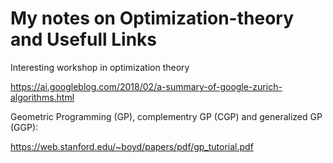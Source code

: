 # My notes on Optimization-theory and Usefull Links 



Interesting workshop in optimization theory 

https://ai.googleblog.com/2018/02/a-summary-of-google-zurich-algorithms.html

Geometric Programming (GP), complementry GP (CGP) and generalized GP (GGP):

https://web.stanford.edu/~boyd/papers/pdf/gp_tutorial.pdf
